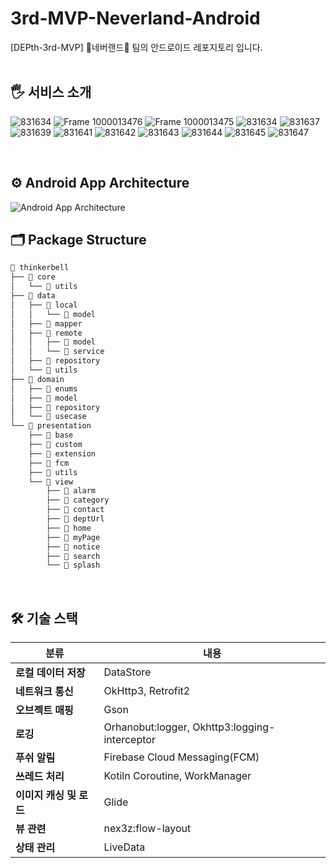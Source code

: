# 3rd-MVP-Neverland-Android
[DEPth-3rd-MVP] 🧚네버랜드🧚 팀의 안드로이드 레포지토리 입니다.
<br>
<br>

## 🖐️ 서비스 소개
![831634](https://github.com/user-attachments/assets/6e34d086-950f-4c6d-8e1c-16efc32e846d)
![Frame 1000013476](https://github.com/user-attachments/assets/fddf672a-5d81-4547-804f-54ae453c25dc)
![Frame 1000013475](https://github.com/user-attachments/assets/ffecae54-9674-40bf-89f2-b82a242ff01b)
![831634](https://github.com/user-attachments/assets/3a983c79-2e23-4bfd-99f3-590a58771a2a)
![831637](https://github.com/user-attachments/assets/58f55b63-4258-42ad-bdac-a4839b211e68)
![831639](https://github.com/user-attachments/assets/f713bf17-dcde-4dae-97bb-7fe1c281933e)
![831641](https://github.com/user-attachments/assets/7cf7cf77-58dd-4bc1-9c09-7445c4065669)
![831642](https://github.com/user-attachments/assets/c669c803-3df1-4251-b095-b7b8133877a6)
![831643](https://github.com/user-attachments/assets/37efafea-56d0-47af-bdfd-5e076d7c5009)
![831644](https://github.com/user-attachments/assets/c0cee067-e038-49c6-9e22-8e8da4978af4)
![831645](https://github.com/user-attachments/assets/3e77c92e-d054-4b84-9cda-62056c803101)
![831647](https://github.com/user-attachments/assets/f9d7ccff-fcdc-4baf-b73f-e4465d06be72)

<br>

## ⚙️ Android App Architecture
![Android App Architecture](https://github.com/user-attachments/assets/da7e13f9-77ab-40db-bb1b-bbbb3af58145)
<br>

## 🗂️ Package Structure
```markdown
📁 thinkerbell
├── 📁 core
│   └── 📁 utils
├── 📁 data
│   ├── 📁 local
│   │   └── 📁 model
│   ├── 📁 mapper
│   ├── 📁 remote
│   │   ├── 📁 model
│   │   └── 📁 service
│   ├── 📁 repository
│   └── 📁 utils
├── 📁 domain
│   ├── 📁 enums
│   ├── 📁 model
│   ├── 📁 repository
│   └── 📁 usecase
└── 📁 presentation
    ├── 📁 base
    ├── 📁 custom
    ├── 📁 extension
    ├── 📁 fcm
    ├── 📁 utils
    └── 📁 view
        ├── 📁 alarm
        ├── 📁 category
        ├── 📁 contact
        ├── 📁 deptUrl
        ├── 📁 home
        ├── 📁 myPage
        ├── 📁 notice
        ├── 📁 search
        └── 📁 splash
```
<br>

## 🛠️ 기술 스택
| **분류** | **내용** |
| --- | --- |
| **로컬 데이터 저장** | DataStore |
| **네트워크 통신** | OkHttp3, Retrofit2 |
| **오브젝트 매핑** | Gson |
| **로깅** | Orhanobut:logger, Okhttp3:logging-interceptor |
| **푸쉬 알림** | Firebase Cloud Messaging(FCM) |
| **쓰레드 처리** | Kotiln Coroutine, WorkManager |
| **이미지 캐싱 및 로드** | Glide |
| **뷰 관련** | nex3z:flow-layout |
| **상태 관리** | LiveData |
